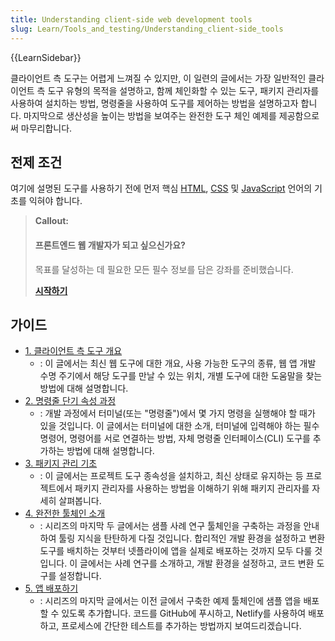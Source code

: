 ```yaml
---
title: Understanding client-side web development tools
slug: Learn/Tools_and_testing/Understanding_client-side_tools
---
```


{{LearnSidebar}}

클라이언트 측 도구는 어렵게 느껴질 수 있지만, 이 일련의 글에서는 가장 일반적인 클라이언트 측 도구 유형의 목적을 설명하고, 함께 체인화할 수 있는 도구, 패키지 관리자를 사용하여 설치하는 방법, 명령줄을 사용하여 도구를 제어하는 방법을 설명하고자 합니다. 마지막으로 생산성을 높이는 방법을 보여주는 완전한 도구 체인 예제를 제공함으로써 마무리합니다.

## 전제 조건

여기에 설명된 도구를 사용하기 전에 먼저 핵심 [HTML](/ko/docs/Learn/HTML), [CSS](/ko/docs/Learn/CSS) 및 [JavaScript](/ko/docs/Learn/JavaScript) 언어의 기초를 익혀야 합니다.

> **Callout:**
>
> #### 프론트엔드 웹 개발자가 되고 싶으신가요?
>
> 목표를 달성하는 데 필요한 모든 필수 정보를 담은 강좌를 준비했습니다.
>
> [**시작하기**](/ko/docs/Learn/Front-end_web_developer)

## 가이드

- [1. 클라이언트 측 도구 개요](/ko/docs/Learn/Tools_and_testing/Understanding_client-side_tools/Overview)
  - : 이 글에서는 최신 웹 도구에 대한 개요, 사용 가능한 도구의 종류, 웹 앱 개발 수명 주기에서 해당 도구를 만날 수 있는 위치, 개별 도구에 대한 도움말을 찾는 방법에 대해 설명합니다.
- [2. 명령줄 단기 속성 과정](/ko/docs/Learn/Tools_and_testing/Understanding_client-side_tools/Command_line)
  - : 개발 과정에서 터미널(또는 "명령줄")에서 몇 가지 명령을 실행해야 할 때가 있을 것입니다. 이 글에서는 터미널에 대한 소개, 터미널에 입력해야 하는 필수 명령어, 명령어를 서로 연결하는 방법, 자체 명령줄 인터페이스(CLI) 도구를 추가하는 방법에 대해 설명합니다.
- [3. 패키지 관리 기초](/ko/docs/Learn/Tools_and_testing/Understanding_client-side_tools/Package_management)
  - : 이 글에서는 프로젝트 도구 종속성을 설치하고, 최신 상태로 유지하는 등 프로젝트에서 패키지 관리자를 사용하는 방법을 이해하기 위해 패키지 관리자를 자세히 살펴봅니다.
- [4. 완전한 툴체인 소개](/ko/docs/Learn/Tools_and_testing/Understanding_client-side_tools/Introducing_complete_toolchain)
  - : 시리즈의 마지막 두 글에서는 샘플 사례 연구 툴체인을 구축하는 과정을 안내하여 툴링 지식을 탄탄하게 다질 것입니다. 합리적인 개발 환경을 설정하고 변환 도구를 배치하는 것부터 넷플라이에 앱을 실제로 배포하는 것까지 모두 다룰 것입니다. 이 글에서는 사례 연구를 소개하고, 개발 환경을 설정하고, 코드 변환 도구를 설정합니다.
- [5. 앱 배포하기](/ko/docs/Learn/Tools_and_testing/Understanding_client-side_tools/Deployment)
  - : 시리즈의 마지막 글에서는 이전 글에서 구축한 예제 툴체인에 샘플 앱을 배포할 수 있도록 추가합니다. 코드를 GitHub에 푸시하고, Netlify를 사용하여 배포하고, 프로세스에 간단한 테스트를 추가하는 방법까지 보여드리겠습니다.
